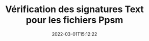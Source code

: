 ---
############################# Static ############################
layout: "auto-gen-signature"
date: 2022-03-01T15:12:22
draft: false
operation: Verify
signaturetype: Text
fileformat: Ppsm
productName: Java
lang: fr
productCode: java
otherformats: pdf doc docx docm dot dotm dotx odt ott rtf xls xlsx xlsm xlsb csv ods ots xltx xltm ppt pptx pps ppsx odp otp potx potm pptm ppsm
breadcrumb: Put Text signature on Ppsm for Java

############################# Head ############################
head_title: "Vérification des signatures Text pour les fichiers Ppsm via Java"
head_description: "Utilisez seulement quelques lignes de code Java pour vérifier les documents Ppsm et leurs signatures Text."

############################# Header ############################
title: "Vérification des signatures Text pour les fichiers Ppsm"
description: "L'API pour Java offre la possibilité de vérifier les signatures Text sur les documents Ppsm. La vérification des signatures électroniques dans vos documents Ppsm peut être effectuée rapidement et facilement."
bg_image: "https://cms.admin.containerize.com/templates/aspose/App_Themes/V3/images/bg/header1.png"
bg_overlay: false
button:
    enable: true

############################# SubMenu ############################
submenu:
    enable: true

    left:
        img_alt: "GroupDocs.Signature for Java"
        image: "https://cms.admin.containerize.com/templates/groupdocs/images/product-logos/90x90-noborder/groupdocs-signature-java.png"
        product: "GroupDocs.Signature"
        platform: "Java"



############################# About ############################
about:
    enable: true
    title: "Découvrez les nouvelles fonctionnalités de l'API GroupDocs.Signature for Java"
    content: |
        L'API [GroupDocs.Signature for Java](https://products.groupdocs.com/signature/java/) offre un large éventail de façons de traiter de nombreux formats de documents à l'aide de signatures électroniques. De nombreux types de signatures numériques tels que textes, images, certificats numériques, codes-barres, codes QR, tampons ou métadonnées sont pris en charge. Les clients peuvent ajouter, supprimer, modifier, valider ou rechercher des signatures numériques dans des fichiers PDF, des documents MS Word, des classeurs MS Excel, des présentations MS PowerPoint, des fichiers Adobe Photoshop et divers formats d'image. Un nombre étonnant de fonctionnalités et de paramètres supplémentaires sont disponibles.
    

############################# Steps ############################
steps:
    enable: true
    title_left: "Comment valider les signatures Text dans votre document Ppsm"
    content_left: |
        [GroupDocs.Signature for Java](https://products.groupdocs.com/signature/java/) inclut des fonctionnalités utiles telles que la vérification des signatures Text placées sur les documents Ppsm. Utilisez cette opportunité sans implémenter de code supplémentaire.
        
        * Tout d'abord, instanciez la classe Signature en fournissant comme paramètre de constructeur le chemin d'accès à un document censé être vérifié.
        * Deuxièmement, créez un nouvel objet VerifyOptions et configurez toutes les propriétés requises.
        * Enfin, appelez la méthode Verify de l'objet Signature en passant l'instance VerifyOptions.
        * Traiter ensuite les résultats de la vérification.

    title_right: "System Requirements"
    content_right: |
        GroupDocs.Signature for Java sont pris en charge sur toutes les principales plates-formes et systèmes d'exploitation. Avant d'exécuter le code ci-dessous, assurez-vous que les prérequis suivants sont installés sur votre système.

        * Systèmes d'exploitation : Microsoft Windows, Linux, MacOS
        * Environnements de développement : NetBeans, Intellij IDEA, Eclipse, etc.
        * Java runtime: J2SE 6.0 and above
        * Téléchargez la dernière version de GroupDocs.Signature for Java depuis [Maven](https://repository.groupdocs.com/webapp/#/artifacts/browse/tree/General/repo/com/groupdocs/groupdocs-signature)
         
    code: |
        ```java    
                
        // Set up input Ppsm file
        String filePath = "input.ppsm";

        // Instantiate Signature for input file
        Signature signature = new Signature(filePath);

        //Provide verification options
        TextVerifyOptions options = new TextVerifyOptions();

        // Process all pages
        options.setAllPages(true);
        // specify text match type
        options.setMatchType(TextMatchType.Exact);
        // specify text pattern to search
        options.setText("Very important signature");
                            
        // Verify document signatures
        VerificationResult result = signature.verify(options);

        //process result
        if (result.isValid())
        {
            //..
        }

        ```

############################# Demos ############################
demos:
    enable: true
    title: "Signer avec Text signatures Démo en direct"
    content: |
       Ajoutez dès maintenant diverses signatures électroniques au fichier Ppsm en visitant le site Web [GroupDocs.Signature App](https://products.groupdocs.app/signature/family).          

############################# More Formats ############################
more_formats:
    enable: true
    title: "Vérifiez les autres signatures Text à l'aide de Java"
    content: |
        "Vérification des signatures électroniques apposées dans divers documents. Vérifiez la qualité des signatures dans les formats de fichiers populaires comme indiqué ci-dessous."
    format: 
       
       
back_to_top:
    enable: true
---